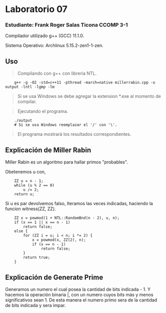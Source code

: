 # Laboratorio 07

### Estudiante: Frank Roger Salas Ticona        CCOMP 3-1

Compilador utilizado g++ (GCC) 11.1.0.

Sistema Operativo: Archlinux 5.15.2-zen1-1-zen.

## Uso

> Compilando con g++ con libreria NTL.
        
        g++ -g -O2 -std=c++11 -pthread -march=native millerrabin.cpp -o output -lntl -lgmp -lm

> Si se usa Windows se debe agregar la extension \*.exe al momento de compilar.


> Ejecutando el programa.

        ./output
        # Si se usa Windows reemplazar el '/' con '\'.

> El programa mostrará los resultados correspondientes.

## Explicación de Miller Rabin

Miller Rabin es un algoritmo para hallar primos "probables".

Obetenemos u con,

        ZZ u = n - 1;
        while (u % 2 == 0)
            u /= 2;
        return u;

Si u es par devolvemos falso,
Iteramos las veces indicadas, haciendo la funcion witness(ZZ, ZZ).

        ZZ x = powmod(1 + NTL::RandomBnd(n - 2), u, n);
        if (x == 1 || x == n - 1)
            return false;
        else {
            for (ZZ i = u; i < n; i *= 2) {
                x = powmod(x, ZZ(2), n);
                if (x == n - 1)
                    return false;
            }
            return true;
        }

## Explicación de Generate Prime

Generamos un numero el cual posea la cantidad de bits indicada - 1.
Y hacemos la operación binaria |, con un numero cuyos bits más y menos significativos sean 1.
De esta manera el numero primo sera de la cantidad de bits indicada y sera impar.
